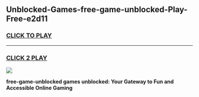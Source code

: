 
## Unblocked-Games-free-game-unblocked-Play-Free-e2d11
<h3>
<a href="https://premium76.site?title=free-game-unblocked&ref=20A">CLICK TO PLAY</a></h3>
<hr>

<h3>
<a href="https://premium76.site?title=free-game-unblocked&ref=20A">CLICK 2 PLAY</a>
  
</h3>

<a href="https://premium76.site?title=free-game-unblocked&ref=20A"><img src="https://clearcache.store/games.png"></a>


**free-game-unblocked games unblocked: Your Gateway to Fun and Accessible Online Gaming**
